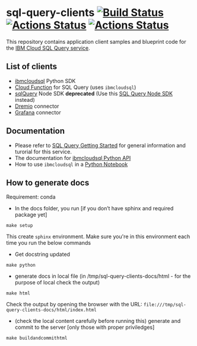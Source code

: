 # sql-query-clients [![Build Status](https://travis-ci.org/IBM-Cloud/sql-query-clients.svg?branch=master)](https://travis-ci.org/IBM-Cloud/sql-query-clients) [![Actions Status](https://github.com/IBM-Cloud/sql-query-clients/workflows/Python%20CI/badge.svg)](https://github.com/IBM-Cloud/sql-query-clients/actions) [![Actions Status](https://github.com/IBM-Cloud/sql-query-clients/workflows/Node.js%20CI/badge.svg)](https://github.com/IBM-Cloud/sql-query-clients/actions)

This repository contains application client samples and blueprint code for the [IBM Cloud SQL Query service](https://cloud.ibm.com/catalog/services/sql-query#about).


## List of clients
 * [ibmcloudsql](https://github.com/IBM-Cloud/sql-query-clients/tree/master/Python) Python SDK
 * [Cloud Function](https://github.com/IBM-Cloud/sql-query-clients/tree/master/Python/cloud_function) for SQL Query (uses `ibmcloudsql`)
 * [sqlQuery](https://github.com/IBM-Cloud/sql-query-clients/tree/master/Node) Node SDK **deprecated** (Use this [SQL Query Node SDK]( https://github.com/IBM/sql-query-node-sdk) instead)
 * [Dremio](https://github.com/IBM-Cloud/sql-query-clients/tree/master/Dremio) connector
 * [Grafana](https://github.com/IBM-Cloud/sql-query-clients/tree/master/Grafana) connector

## Documentation
 * Please refer to [SQL Query Getting Started](https://cloud.ibm.com/docs/services/sql-query?topic=sql-query-getting-started) for general information and turorial for this service.
 * The documentation for [ibmcloudsql Python API](https://ibm-cloud.github.io/sql-query-clients/)
 * How to use `ibmcloudsql` in a [Python Notebook](https://dataplatform.cloud.ibm.com/exchange/public/entry/view/4a9bb1c816fb1e0f31fec5d580e4e14d)

## How to generate docs

Requirement: conda

* In the docs folder, you run [if you don’t have sphinx and required package yet]

`make setup`

This create `sphinx` environment. Make sure you're in this environment each time you run the below commands

* Get docstring updated

`make python`

* generate docs in local file (in /tmp/sql-query-clients-docs/html - for the purpose of local check the output)

`make html`

Check the output by opening the browser with the URL: `file:///tmp/sql-query-clients-docs/html/index.html`

* (check the local content carefully before running this) generate and commit to the server [only those with proper  priviledges]

`make buildandcommithtml`
